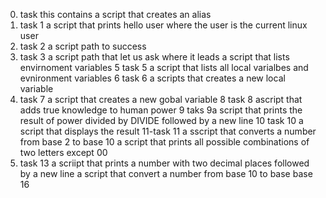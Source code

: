 0. task this contains  a script that creates an alias
1. task 1 a script that prints hello user where the user is the current linux user
2. task 2 a script path to success
3. task 3 a script path that let us ask where it leads
a script that lists envirnoment variables
5 task 5 a script that lists all local varialbes and evnironment variables
6 task 6 a scripts that  creates a new local variable
7. task 7 a script that creates a new gobal variable 
8 task 8 ascript that adds true knowledge to human power
9 taks 9a script that prints the result of power divided by DIVIDE followed by a new line
10 task 10 a script that displays the result
 11-task 11 a sscript that converts a number from base 2 to base 10 
a script that prints all possible combinations of two letters except 00
13. task 13 a scriipt that prints a number with two decimal places followed by a new line
a script that convert a number from base 10 to base base 16
